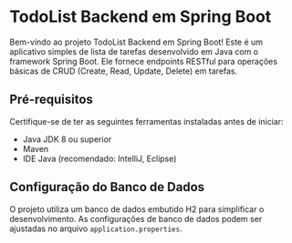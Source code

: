 # TodoList Backend em Spring Boot

Bem-vindo ao projeto TodoList Backend em Spring Boot! Este é um aplicativo simples de lista de tarefas desenvolvido em Java com o framework Spring Boot. Ele fornece endpoints RESTful para operações básicas de CRUD (Create, Read, Update, Delete) em tarefas.

## Pré-requisitos

Certifique-se de ter as seguintes ferramentas instaladas antes de iniciar:

- Java JDK 8 ou superior
- Maven
- IDE Java (recomendado: IntelliJ, Eclipse)

## Configuração do Banco de Dados

O projeto utiliza um banco de dados embutido H2 para simplificar o desenvolvimento. As configurações de banco de dados podem ser ajustadas no arquivo `application.properties`.


